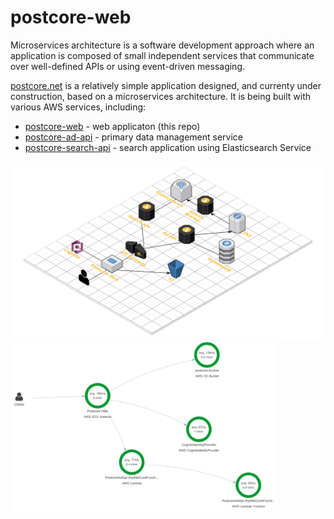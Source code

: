 # postcore-web

Microservices architecture is a software development approach where an application is composed of small independent services that communicate over well-defined APIs or using event-driven messaging.

[postcore.net](https://www.postcore.net) is a relatively simple application designed, and currenty under construction, based on a microservices architecture.  It is being built with various AWS services, including:

- [postcore-web](https://github.com/mikeacosta/postcore-web) - web applicaton (this repo)
- [postcore-ad-api](https://github.com/mikeacosta/postcore-ad-api) - primary data management service
- [postcore-search-api](https://github.com/mikeacosta/postcore-search-api) - search application using Elasticsearch Service

<img src=postcore-net.png />

<img src=postcore.png height="85%" width="85%" />